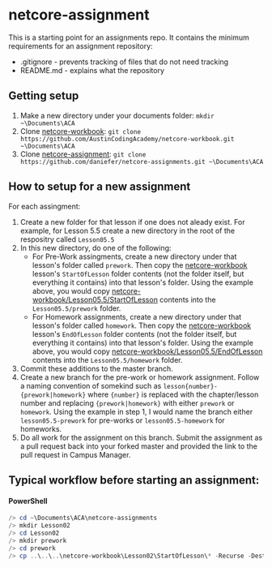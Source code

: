 # netcore-assignment

This is a starting point for an assignments repo. It contains the minimum requirements for an assignment repository:
* .gitignore - prevents tracking of files that do not need tracking
* README.md - explains what the repository

## Getting setup
1. Make a new directory under your documents folder: `mkdir ~\Documents\ACA`
2. Clone [netcore-workbook](https://github.com/AustinCodingAcademy/netcore-workbook): `git clone https://github.com/AustinCodingAcademy/netcore-workbook.git ~\Documents\ACA`
3. Clone [netcore-assignment](https://github.com/daniefer/netcore-assignments): `git clone https://github.com/daniefer/netcore-assignments.git ~\Documents\ACA`

## How to setup for a new assignment
For each assingment:
1. Create a new folder for that lesson if one does not aleady exist. For example, for Lesson 5.5 create a new directory in the root of the respositry called `Lesson05.5`
2. In this new directory, do one of the following:
   * For Pre-Work assingments, create a new directory under that lesson's folder called `prework`. Then copy the [netcore-workbook](https://github.com/AustinCodingAcademy/netcore-workbook) lesson's `StartOfLesson` folder contents (not the folder itself, but everything it contains) into that lesson's folder. Using the example above, you would copy [netcore-workbook/Lesson05.5/StartOfLesson](https://github.com/AustinCodingAcademy/netcore-workbook/tree/master/Lesson05.5/StartOfLesson) contents into the `Lesson05.5/prework` folder. 
   * For Homework assignments, create a new directory under that lesson's folder called `homework`. Then copy the [netcore-workbook](https://github.com/AustinCodingAcademy/netcore-workbook) lesson's `EndOfLesson` folder contents (not the folder itself, but everything it contains) into that lesson's folder. Using the example above, you would copy [netcore-workbook/Lesson05.5/EndOfLesson](https://github.com/AustinCodingAcademy/netcore-workbook/tree/master/Lesson05.5/EndOfLesson) contents into the `Lesson05.5/homework` folder.
3. Commit these additions to the master branch.
4. Create a new branch for the pre-work or homework assignment. Follow a naming convention of somekind such as `lesson{number}-{prework|homework}` where `{number}` is replaced with the chapter/lesson number and replacing `{prework|homework}` with either `prework` or `homework`. Using the example in step 1, I would name the branch either `lesson05.5-prework` for pre-works or `lesson05.5-homework` for homeworks.
5. Do all work for the assignment on this branch. Submit the assignment as a pull request back into your forked master and provided the link to the pull request in Campus Manager.

## Typical workflow before starting an assignment:
#### PowerShell
```powershell
/> cd ~\Documents\ACA\netcore-assignments
/> mkdir Lesson02
/> cd Lesson02
/> mkdir prework
/> cd prework
/> cp ..\..\..\netcore-workbook\Lesson02\StartOfLesson\* -Recurse -Destination .
```
